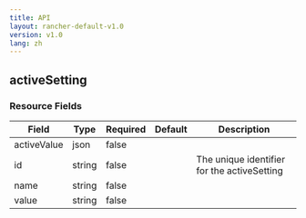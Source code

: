 ```yaml
---
title: API
layout: rancher-default-v1.0
version: v1.0
lang: zh
---
```


## activeSetting





### Resource Fields

Field | Type | Required | Default | Description
---|---|---|---|---
activeValue | json | false |  | 
id | string | false |  | The unique identifier for the activeSetting
name | string | false |  | 
value | string | false |  | 

